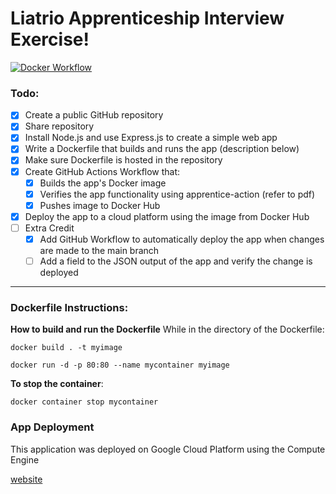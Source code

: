 # Liatrio Apprenticeship Interview Exercise!

[![Docker Workflow](https://github.com/nsshaddox/interview-exercise/actions/workflows/docker.yml/badge.svg)](https://github.com/nsshaddox/interview-exercise/actions/workflows/docker.yml)

### Todo: 
- [x] Create a public GitHub repository
- [x] Share repository
- [x] Install Node.js and use Express.js to create a simple web app
- [x] Write a Dockerfile that builds and runs the app (description below)
- [x] Make sure Dockerfile is hosted in the repository
- [x] Create GitHub Actions Workflow that:
   - [x] Builds the app's Docker image
   - [x] Verifies the app functionality using apprentice-action (refer to pdf)
   - [x] Pushes image to Docker Hub
- [x] Deploy the app to a cloud platform using the image from Docker Hub
- [ ] Extra Credit
   - [x] Add GitHub Workflow to automatically deploy the app when changes are made to the main branch
   - [ ] Add a field to the JSON output of the app and verify the change is deployed

***

### Dockerfile Instructions:

**How to build and run the Dockerfile**
While in the directory of the Dockerfile:

`docker build . -t myimage`

`docker run -d -p 80:80 --name mycontainer myimage`

**To stop the container**:

`docker container stop mycontainer`

### App Deployment
This application was deployed on Google Cloud Platform using the Compute Engine

[website](http://35.209.218.67 "35.209.218.67")
